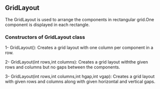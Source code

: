 ## GridLayout

The GridLayout is used to arrange the components in rectangular grid.One component is displayed in each rectangle.

### Constructors of GridLayout class

1- GridLayout(): Creates a grid layout with one column per component in a row.

2- GridLayout(int rows,int columns): Creates a grid layout withthe given rows and columns but no gaps between the components.

3- GridLayout(int rows,int columns,int hgap,int vgap): Creates a grid layout with given rows and columns along with given horizontal and vertical gaps.